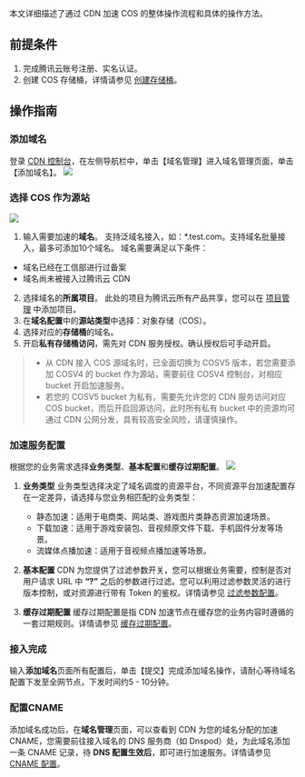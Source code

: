 本文详细描述了通过 CDN 加速 COS 的整体操作流程和具体的操作方法。

## 前提条件
1. 完成腾讯云账号注册、实名认证。
2. 创建 COS 存储桶，详情请参见 [创建存储桶](https://intl.cloud.tencent.com/document/product/436/13309)。

## 操作指南
### 添加域名
登录 [CDN 控制台](https://console.cloud.tencent.com/cdn)，在左侧导航栏中，单击【域名管理】进入域名管理页面，单击【添加域名】。
 ![](https://main.qcloudimg.com/raw/d301ff1eea5fe534ce09ec5964e8c82b.png)

### 选择 COS 作为源站
![](https://main.qcloudimg.com/raw/ec7ea324171295b8fd0321e226d0e0a3.png)
1. 输入需要加速的**域名**。
支持泛域名接入，如：*.test.com。支持域名批量接入，最多可添加10个域名。
域名需要满足以下条件：
 - 域名已经在工信部进行过备案
 - 域名尚未被接入过腾讯云 CDN
2. 选择域名的**所属项目**。
此处的项目为腾讯云所有产品共享，您可以在 [项目管理](https://console.cloud.tencent.com/project) 中添加项目。
3. 在**域名配置**中的**源站类型**中选择：对象存储（COS）。
4. 选择对应的**存储桶**的域名。
5. 开启**私有存储桶访问**，需先对 CDN 服务授权。确认授权后可手动开启。

>
> - 从 CDN 接入 COS 源域名时，已全面切换为 COSV5 版本，若您需要添加 COSV4 的 bucket 作为源站，需要前往 COSV4 控制台，对相应 bucket 开启加速服务。
> - 若您的 COSV5 bucket 为私有，需要先允许您的 CDN 服务访问对应 COS bucket，而后开启回源访问，此时所有私有 bucket 中的资源均可通过 CDN 公网分发，具有较高安全风险，请谨慎操作。

### 加速服务配置
根据您的业务需求选择**业务类型**、**基本配置**和**缓存过期配置**。
![](https://main.qcloudimg.com/raw/6264633c18801547e4aece61a94009cb.png)
1. **业务类型**
   业务类型选择决定了域名调度的资源平台，不同资源平台加速配置存在一定差异，请选择与您业务相匹配的业务类型：
   - 静态加速：适用于电商类、网站类、游戏图片类静态资源加速场景。
   - 下载加速：适用于游戏安装包、音视频原文件下载、手机固件分发等场景。
   - 流媒体点播加速：适用于音视频点播加速等场景。

2. **基本配置**
CDN 为您提供了过滤参数开关，您可以根据业务需要，控制是否对用户请求 URL 中 **“?”** 之后的参数进行过滤。您可以利用过滤参数灵活的进行版本控制，或对资源进行带有 Token 的鉴权。详情请参见 [过滤参数配置](https://intl.cloud.tencent.com/doc/product/228/6291)。

3. **缓存过期配置**
缓存过期配置是指 CDN 加速节点在缓存您的业务内容时遵循的一套过期规则。详情请参见 [缓存过期配置](https://intl.cloud.tencent.com/doc/product/228/6290)。


### 接入完成
输入**添加域名**页面所有配置后，单击【提交】完成添加域名操作，请耐心等待域名配置下发至全网节点，下发时间约5 - 10分钟。

### 配置CNAME
添加域名成功后，在**域名管理**页面，可以查看到 CDN 为您的域名分配的加速 CNAME，您需要前往接入域名的 DNS 服务商（如 Dnspod）处，为此域名添加一条 CNAME 记录，待 **DNS 配置生效后**，即可进行加速服务。详情请参见 [CNAME 配置](https://intl.cloud.tencent.com/doc/product/228/3121)。
